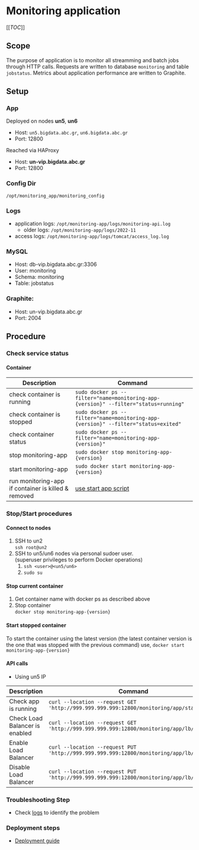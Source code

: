 # Monitoring application
[[_TOC_]]

## Scope
The purpose of application is to monitor all streamming and batch jobs through HTTP calls. Requests are written to database ``monitoring`` and table ``jobstatus``. Metrics about application performance are written to Graphite.

## Setup
### App
Deployed on nodes **un5**, **un6**  
- Host: `un5.bigdata.abc.gr`, `un6.bigdata.abc.gr`
- Port: 12800

Reached via HAProxy  
- Host: **un-vip.bigdata.abc.gr**
- Port: 12800

### Config Dir
 `/opt/monitoring_app/monitoring_config`


### Logs
- application logs: `/opt/monitoring-app/logs/monitoring-api.log`
  - older logs: `/opt/monitoring-app/logs/2022-11`
- access logs:  `/opt/monitoring-app/logs/tomcat/access_log.log`

### MySQL
- Host: db-vip.bigdata.abc.gr:3306
- User: monitoring
- Schema: monitoring
- Table: jobstatus

### Graphite:
- Host: un-vip.bigdata.abc.gr
- Port: 2004

## Procedure

### Check service status

#### Container
| Description| Command |
| ----------- | ----------- |
|check container is running| `sudo docker ps --filter="name=monitoring-app-{version}" --filter="status=running"`|
|check container is stopped| `sudo docker ps --filter="name=monitoring-app-{version}" --filter="status=exited"`|
|check container status| `sudo docker ps --filter="name=monitoring-app-{version}"`|
|stop monitoring-app| `sudo docker stop monitoring-app-{version}`|
|start monitoring-app|`sudo docker start monitoring-app-{version}`|
|run monitoring-app if container is killed & removed|[use start app script](https://metis.ghi.com/obss/bigdata/common-dev/apps/monitoring/monitoring-devops/-/wikis/Deployment-PROD#run-start-up-script)|

### Stop/Start procedures
#### Connect to nodes
1. SSH to un2   
`ssh root@un2`
2. SSH to un5/un6 nodes via personal sudoer user.  
(superuser privileges to perform Docker operations)
   1. `ssh <user>@<un5/un6>`
   1. `sudo su`

#### Stop current container
1. Get container name with docker ps as described above
2. Stop container  
`docker stop monitoring-app-{version}`

#### Start stopped container
To start the container using the latest version (the latest container version is the one that was stopped with the previous command) use,
`docker start monitoring-app-{version}`

#### API calls
- Using un5 IP

| Description | Command |
| ----------- | ----------- |
| Check app is running | `curl --location --request GET 'http://999.999.999.999:12800/monitoring/app/status'` |
| Check Load Balancer is enabled | `curl --location --request GET 'http://999.999.999.999:12800/monitoring/app/lb/check' `|
| Enable Load Balancer | `curl --location --request PUT 'http://999.999.999.999:12800/monitoring/app/lb/enable'` |
| Disable Load Balancer  | `curl --location --request PUT 'http://999.999.999.999:12800/monitoring/app/lb/disable'`|

### Troubleshooting Step
- Check [logs](#logs) to identify the problem 


### Deployment steps
- [Deployment guide](https://metis.ghi.com/obss/bigdata/common-dev/apps/monitoring/monitoring-devops/-/wikis/Deployment-PROD)

